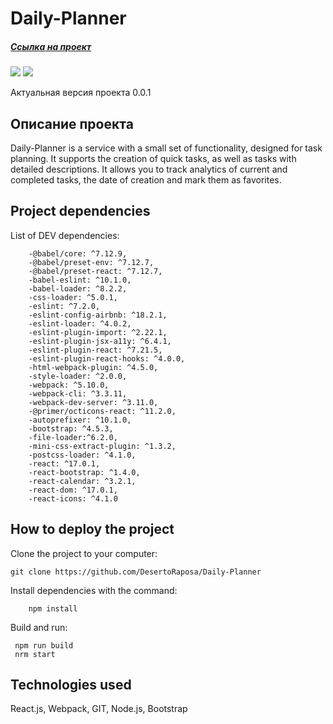# Daily-Planner

##### [Ссылка на проект](https://desertoraposa.github.io/Daily-Planner/)

![](https://badgen.net/badge/Version/0.1.0/green)
![](https://badgen.net/badge/license/MIT/blue)

Актуальная версия проекта 0.0.1

## Описание проекта

Daily-Planner is a service with a small set of functionality, designed for task planning. It supports the creation of quick tasks, as well as tasks with detailed descriptions. It allows you to track analytics of current and completed tasks, the date of creation and mark them as favorites.

## Project dependencies

List of DEV dependencies:

```
    -@babel/core: ^7.12.9,
    -@babel/preset-env: ^7.12.7,
    -@babel/preset-react: ^7.12.7,
    -babel-eslint: ^10.1.0,
    -babel-loader: ^8.2.2,
    -css-loader: ^5.0.1,
    -eslint: ^7.2.0,
    -eslint-config-airbnb: ^18.2.1,
    -eslint-loader: ^4.0.2,
    -eslint-plugin-import: ^2.22.1,
    -eslint-plugin-jsx-a11y: ^6.4.1,
    -eslint-plugin-react: ^7.21.5,
    -eslint-plugin-react-hooks: ^4.0.0,
    -html-webpack-plugin: ^4.5.0,
    -style-loader: ^2.0.0,
    -webpack: ^5.10.0,
    -webpack-cli: ^3.3.11,
    -webpack-dev-server: ^3.11.0,
    -@primer/octicons-react: ^11.2.0,
    -autoprefixer: ^10.1.0,
    -bootstrap: ^4.5.3,
    -file-loader:^6.2.0,
    -mini-css-extract-plugin: ^1.3.2,
    -postcss-loader: ^4.1.0,
    -react: ^17.0.1,
    -react-bootstrap: ^1.4.0,
    -react-calendar: ^3.2.1,
    -react-dom: ^17.0.1,
    -react-icons: ^4.1.0
```

## How to deploy the project

Clone the project to your computer:

    git clone https://github.com/DesertoRaposa/Daily-Planner

Install dependencies with the command:
```
    npm install
```
Build and run:
   ``` 
    npm run build
    nrm start
```
## Technologies used
React.js, Webpack, GIT, Node.js, Bootstrap


